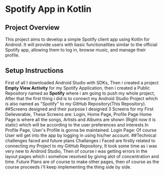 # Spotify App in Kotlin
## Project Overview
This project aims to develop a simple Spotify client app using Kotlin for Android. It will provide users with basic functionalities similar to the official Spotify app, allowing them to log in, browse music, and manage their profile.
## Setup Instructions
First of all I downloaded Android Studio with SDKs, Then i created a project **Empty View Activity** for my Spotify Application, then i created a Public Repository named as **Spotify** where i am going to push my whole project, After that the first thing i did is to connect my Android Studio Project which is also named as "Spotify" to my GitHub Repository(This Repository).
##Screens designed and their purpose
I designed 3 Screens for my First Delieverable, These Screens are: Login, Home Page, Profile Page
Home Page is where all the songs, Artists and Albums are shown (Right now it is static) which will be according to the user preferences and interests 
In Profile Page, User's Profile is gonna be maintained.
Login Page: Of course User will get into the app by logging in using his/her account. 
##Technical challenges faced and future plans
Challanges i Faced are firstly related to connecting my Project to my GitHub Repository, It took some time as i was very new to Android Studio, Then of course i was getting errors in the layout pages which i somehow resolved by giving alot of concentration and time.
Future Plans are of course to make other pages, then of course as the course proceeds i'll keep implementing the thing side by side.  
